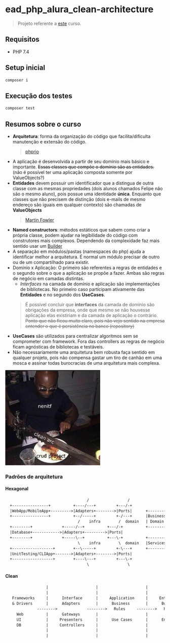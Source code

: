 # ead_php_alura_clean-architecture

> Projeto referente a [este](https://cursos.alura.com.br/course/php-introducao-clean-achitecture) curso.

## Requisitos

- PHP 7.4

## Setup inicial

```sh
composer i
```

## Execução dos testes

```sh
composer test
```

## Resumos sobre o curso

- **Arquitetura**: forma da organização do código que facilita/dificulta manutenção e extensão do código.
    > [phprio](https://dev.to/phprio/o-que-e-arquitetura-17ob)
- A aplicação é desenvolvida a partir de seu domínio mais básico e importante. ~~Essas classes que compõe o domínio são as entidades.~~ (não é possível ter uma aplicação composta somente por ValueObjects?)
- **Entidades** devem possuir um identificador que a distingua de outra classe com as mesmas propriedades (dois alunos chamados Felipe não são o mesmo aluno), pois possue uma identidade **única**. Enquanto que classes que não precisem de distinção (dois e-mails de mesmo endereço são iguais em qualquer contexto) são chamadas de **ValueObjects**
    > [Martin Fowler](https://martinfowler.com/bliki/ValueObject.html)
- **Named constructors**: métodos estáticos que sabem como criar a própria classe, podem ajudar na legibilidade do código com construtores mais complexos. Dependendo da complexidade faz mais sentido usar um [Builder](https://refactoring.guru/pt-br/design-patterns/builder/php/example)
- A separação em módulos/pastas (namespaces do php) ajuda a identificar melhor a arquitetura. É normal um módulo precisar de outro ou de um compartilhado para existir.
- Domínio x Aplicação: O primeiro são referentes a regras de entidades e o segundo sobre o que a aplicação se propõe a fazer. Ambas são regras de negócio em camadas distintas.
    - *Interfaces* na camada de domínio e aplicação são implementações de bibliotecas. No primeiro caso participam ativamente das **Entidades** e no segundo dos **UseCases**.
    > É possível concluir que **interfaces** da camada de domínio são obrigações da empresa, onde que mesmo se não houvesse aplicação elas existiriam e da camada de aplicação o contrário. ~~Ponto que não ficou muito claro, pois não vejo sentido na empresa entender o que é persistência no banco (repository)~~
- **UseCases** são utilizados para centralizar algoritmos sem se comprometer com framework. Fora das controllers as regras de negócio ficam agnósticas de bibliotecas e testáveis.
- Não necessariamente uma arquitetura bem robusta faça sentido em qualquer projeto, pois não compensa gastar um tiro de canhão em uma mosca e assinar todas burocracias de uma arquitetura mais complexa.

 <img width="300" alt="sword meme" src="sword.png">

### Padrões de arquitetura

#### Hexagonal

```txt
                                    /                 /
  +----------------+          +----/---+         +---/-+
  |WebApp/MobileApp+--------->|Adapters+-------->|Ports|      +--------+ 
  +----------------+          +--/-----+         +-/---+      |Business| 
                                /    infra        /  domain   | Domain | 
  +--------+             +-----/--+          +---/-+          +--------+
  |Database+------------>|Adapters+--------->|Ports|  
  +--------+             +-----\--+          +---\-+          +--------+
                                \    infra        \  domain   |Services|
  +------------------+        +--\-----+         +-\---+      +--------+
  |UnitTesting/CLIApp+------->|Adapters+-------->|Ports|
  +------------------+        +----\---+         +---\-+
                                    \                 \
```

#### Clean

```txt
                  |                     |                     |     
                  |                     |                     |     
   Frameworks     |      Interface      |     Application     |     Enterprises
   & Drivers      |      Adapters       |      Business       |      Business
              -------->             -------->   Rules     -------->   Rules
     Web          |      Gateways       |                     |     
     UI           |     Presenters      |      Use Cases      |      Entities
     DB           |     Controllers     |                     |     
                  |                     |                     |     
                  |                     |                     |     
```
